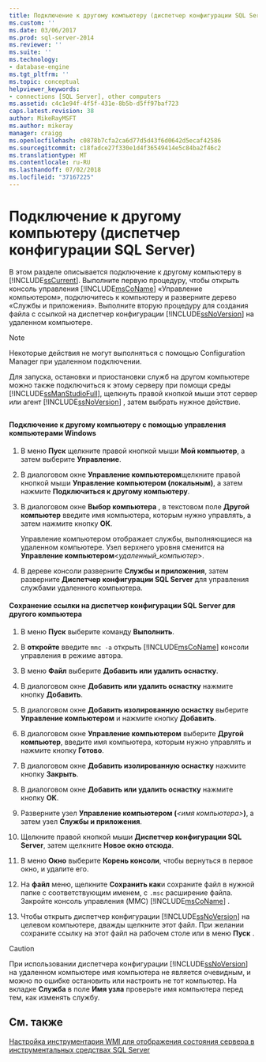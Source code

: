 ```yaml
---
title: Подключение к другому компьютеру (диспетчер конфигурации SQL Server) | Документы Майкрософт
ms.custom: ''
ms.date: 03/06/2017
ms.prod: sql-server-2014
ms.reviewer: ''
ms.suite: ''
ms.technology:
- database-engine
ms.tgt_pltfrm: ''
ms.topic: conceptual
helpviewer_keywords:
- connections [SQL Server], other computers
ms.assetid: c4c1e94f-4f5f-431e-8b5b-d5ff97baf723
caps.latest.revision: 38
author: MikeRayMSFT
ms.author: mikeray
manager: craigg
ms.openlocfilehash: c0878b7cfa2ca6d77d5d43f6d0642d5ecaf42586
ms.sourcegitcommit: c18fadce27f330e1d4f36549414e5c84ba2f46c2
ms.translationtype: MT
ms.contentlocale: ru-RU
ms.lasthandoff: 07/02/2018
ms.locfileid: "37167225"
---
```

# <a name="connect-to-another-computer-sql-server-configuration-manager"></a>Подключение к другому компьютеру (диспетчер конфигурации SQL Server)
  В этом разделе описывается подключение к другому компьютеру в [!INCLUDE[ssCurrent](../../includes/sscurrent-md.md)]. Выполните первую процедуру, чтобы открыть консоль управления [!INCLUDE[msCoName](../../includes/msconame-md.md)] «Управление компьютером», подключитесь к компьютеру и разверните дерево «Службы и приложения». Выполните вторую процедуру для создания файла с ссылкой на диспетчер конфигурации [!INCLUDE[ssNoVersion](../../includes/ssnoversion-md.md)] на удаленном компьютере.  
  
> [!NOTE]  
>  Некоторые действия не могут выполняться с помощью Configuration Manager при удаленном подключении.  
  
 Для запуска, остановки и приостановки служб на другом компьютере можно также подключиться к этому серверу при помощи среды [!INCLUDE[ssManStudioFull](../../includes/ssmanstudiofull-md.md)], щелкнуть правой кнопкой мыши этот сервер или агент [!INCLUDE[ssNoVersion](../../includes/ssnoversion-md.md)] , затем выбрать нужное действие.  
  
##  <a name="SSMSProcedure"></a>  
  
#### <a name="to-connect-to-another-computer-with-windows-computer-management"></a>Подключение к другому компьютеру с помощью управления компьютерами Windows  
  
1.  В меню **Пуск** щелкните правой кнопкой мыши **Мой компьютер**, а затем выберите **Управление**.  
  
2.  В диалоговом окне **Управление компьютером**щелкните правой кнопкой мыши **Управление компьютером (локальным)**, а затем нажмите **Подключиться к другому компьютеру**.  
  
3.  В диалоговом окне **Выбор компьютера** , в текстовом поле **Другой компьютер** введите имя компьютера, которым нужно управлять, а затем нажмите кнопку **ОК**.  
  
     Управление компьютером отображает службы, выполняющиеся на удаленном компьютере. Узел верхнего уровня сменится на **Управление компьютером**\<*удаленный_компьютер*>.  
  
4.  В дереве консоли разверните **Службы и приложения**, затем разверните **Диспетчер конфигурации SQL Server** для управления службами удаленного компьютера.  
  
#### <a name="to-save-a-link-to-sql-server-configuration-manager-for-another-computer"></a>Сохранение ссылки на диспетчер конфигурации SQL Server для другого компьютера  
  
1.  В меню **Пуск** выберите команду **Выполнить**.  
  
2.  В **откройте** введите `mmc -a` открыть [!INCLUDE[msCoName](../../includes/msconame-md.md)] консоли управления в режиме автора.  
  
3.  В меню **Файл** выберите **Добавить или удалить оснастку**.  
  
4.  В диалоговом окне **Добавить или удалить оснастку** нажмите кнопку **Добавить**.  
  
5.  В диалоговом окне **Добавить изолированную оснастку** выберите **Управление компьютером** и нажмите кнопку **Добавить**.  
  
6.  В диалоговом окне **Управление компьютером** выберите **Другой компьютер**, введите имя компьютера, которым нужно управлять и нажмите кнопку **Готово**.  
  
7.  В диалоговом окне **Добавить изолированную оснастку** нажмите кнопку **Закрыть**.  
  
8.  В диалоговом окне **Добавить или удалить оснастку** нажмите кнопку **ОК**.  
  
9. Разверните узел **Управление компьютером (***\<имя компьютера>***)**, а затем узел **Службы и приложения**.  
  
10. Щелкните правой кнопкой мыши **Диспетчер конфигурации SQL Server**, затем щелкните **Новое окно отсюда**.  
  
11. В меню **Окно** выберите **Корень консоли**, чтобы вернуться в первое окно, и удалите его.  
  
12. На **файл** меню, щелкните **Сохранить как**и сохраните файл в нужной папке с соответствующим именем, с `.msc` расширение файла. Закройте консоль управления (MMC) [!INCLUDE[msCoName](../../includes/msconame-md.md)] .  
  
13. Чтобы открыть диспетчер конфигурации [!INCLUDE[ssNoVersion](../../includes/ssnoversion-md.md)] на целевом компьютере, дважды щелкните этот файл. При желании сохраните ссылку на этот файл на рабочем столе или в меню **Пуск** .  
  
> [!CAUTION]  
>  При использовании диспетчера конфигурации [!INCLUDE[ssNoVersion](../../includes/ssnoversion-md.md)] на удаленном компьютере имя компьютера не является очевидным, и можно по ошибке остановить или настроить не тот компьютер. На вкладке **Служба** в поле **Имя узла** проверьте имя компьютера перед тем, как изменять службу.  
  
## <a name="see-also"></a>См. также  
 [Настройка инструментария WMI для отображения состояния сервера в инструментальных средствах SQL Server](../../ssms/configure-wmi-to-show-server-status-in-sql-server-tools.md)  
  
  

